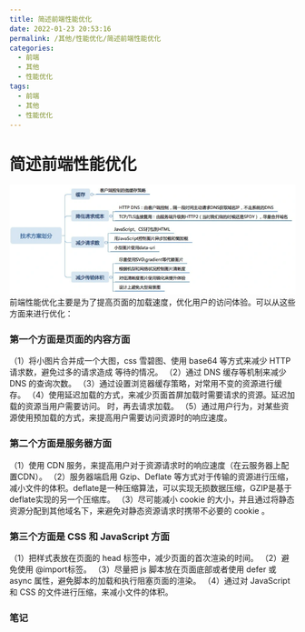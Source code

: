 ```yaml
---
title: 简述前端性能优化
date: 2022-01-23 20:53:16
permalink: /其他/性能优化/简述前端性能优化
categories:
  - 前端
  - 其他
  - 性能优化
tags:
  - 前端
  - 其他
  - 性能优化
---
```

# 简述前端性能优化

![img](images/performance001.png)
前端性能优化主要是为了提高页面的加载速度，优化用户的访问体验。可以从这些方面来进行优化：

### 第一个方面是页面的内容方面

（1）将小图片合并成一个大图，css 雪碧图、使用 base64 等方式来减少 HTTP 请求数，避免过多的请求造成 等待的情况。
（2）通过 DNS 缓存等机制来减少 DNS 的查询次数。
（3）通过设置浏览器缓存策略，对常用不变的资源进行缓存。
（4）使用延迟加载的方式，来减少页面首屏加载时需要请求的资源。延迟加载的资源当用户需要访问。
时，再去请求加载。
（5）通过用户行为，对某些资源使用预加载的方式，来提高用户需要访问资源时的响应速度。

### 第二个方面是服务器方面

（1）使用 CDN 服务，来提高用户对于资源请求时的响应速度（在云服务器上配置CDN）。
（2）服务器端启用 Gzip、Deflate 等方式对于传输的资源进行压缩，减小文件的体积。deflate是一种压缩算法，可以实现无损数据压缩，GZIP是基于deflate实现的另一个压缩库。
（3）尽可能减小 cookie 的大小，并且通过将静态资源分配到其他域名下，来避免对静态资源请求时携带不必要的 cookie 。

### 第三个方面是 CSS 和 JavaScript 方面

（1）把样式表放在页面的 head 标签中，减少页面的首次渲染的时间。
（2）避免使用 @import标签。
（3）尽量把 js 脚本放在页面底部或者使用 defer 或 async 属性，避免脚本的加载和执行阻塞页面的渲染。
（4）通过对 JavaScript 和 CSS 的文件进行压缩，来减小文件的体积。

### 笔记
```js

```

